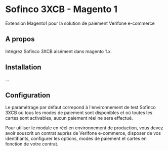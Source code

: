 # Sofinco 3XCB - Magento 1

Extension Magento1 pour la solution de paiement Verifone e-commerce

## A propos

Intégrez Sofinco 3XCB aisément dans magento 1.x.

## Installation

...

## Configuration

Le paramétrage par défaut correpond à l'environnement de test Sofinco 3XCB où tous les modes de paiement sont disponibles et où toutes les cartes sont activables, aucun paiement réel ne sera effectué.

Pour utiliser le module en réel en environnement de production, vous devez avoir souscrit un contrat auprès de Verifone e-commerce, disposer de vos identifiants, configurer les options, modes de paiement et cartes en fonction de votre contrat.
